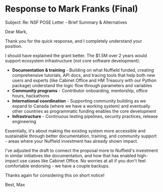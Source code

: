 # Response to Mark Franks (Final)

Subject: Re: NSF POSE Letter - Brief Summary & Alternatives

Dear Mark,

Thank you for the quick response, and I completely understand your position.

I should have explained the grant better. The $1.5M over 2 years would support ecosystem infrastructure (not core software development):
- **Documentation & training** - Building on what Nuffield funded, creating comprehensive tutorials, API docs, and tracing tools that help both new users and experts (like Cabinet Office and HM Treasury with our Python package) understand the logic flow through parameters and variables
- **Community programs** - Contributor onboarding, mentorship, office hours, hackathons
- **International coordination** - Supporting community building as we expand to Canada (where we have a working system) and eventually other countries as programmatic funding enables the core development
- **Infrastructure** - Continuous testing pipelines, security practices, release engineering

Essentially, it's about making the existing system more accessible and sustainable through better documentation, training, and community support - areas where your Nuffield investment has already shown impact.

I've adjusted the draft to connect the proposal more to Nuffield's investment in similar initiatives like documentation, and how that has enabled high-impact use cases like Cabinet Office. No worries at all if you don't feel comfortable endorsing - we have a couple backups.

Thanks again for considering this on short notice!

Best,
Max